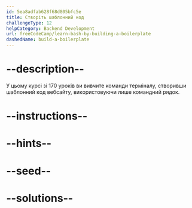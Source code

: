 ```yaml
---
id: 5ea8adfab628f68d805bfc5e
title: Створіть шаблонний код
challengeType: 12
helpCategory: Backend Development
url: freeCodeCamp/learn-bash-by-building-a-boilerplate
dashedName: build-a-boilerplate
---
```


# --description--

У цьому курсі зі 170 уроків ви вивчите команди терміналу, створивши шаблонний код вебсайту, використовуючи лише командний рядок.

# --instructions--

# --hints--

# --seed--

# --solutions--
